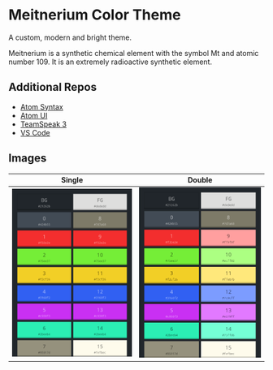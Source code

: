 # Meitnerium Color Theme

A custom, modern and bright theme.

Meitnerium is a synthetic chemical element with the symbol Mt and atomic number 109. It is an extremely radioactive synthetic element.

## Additional Repos

- [Atom Syntax](https://github.com/c-jaenicke/meitnerium-syntax)
- [Atom UI](https://github.com/c-jaenicke/meitnerium-ui)
- [TeamSpeak 3](https://github.com/c-jaenicke/meitnerium_teamspeak_style)
- [VS Code](https://github.com/c-jaenicke/meitnerium-VSCode)

## Images

| Single | Double |
| --- |  --- |
|![single](https://raw.githubusercontent.com/c-jaenicke/Meitnerium-Theme/master/.images/Meitnerium-Single-Palette.png) | ![double](https://raw.githubusercontent.com/c-jaenicke/Meitnerium-Theme/master/.images/Meitnerium-Double-Palette.png) |
